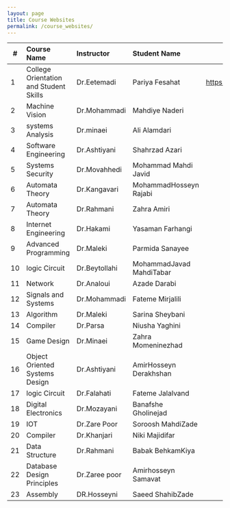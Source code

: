 ```yaml
---
layout: page
title: Course Websites
permalink: /course_websites/
---
```


| # |       Course Name                      |   Instructor    |   Student Name  | Website URL          |
|---|:---------------------------------------|:---------------|:----------------|---------------------:|
| 1 | College Orientation and Student Skills |   Dr.Eetemadi   | Pariya Fesahat    | https://sauleh.github.io/co98 |
| 2 |            Machine Vision              | Dr.Mohammadi    |Mahdiye Naderi           |                      |
| 3 |           systems Analysis             | Dr.minaei       |Ali Alamdari             |                      |
| 4 |         Software Engineering           | Dr.Ashtiyani    |Shahrzad Azari           |                      |
| 5 |           Systems Security             | Dr.Movahhedi    |Mohammad Mahdi Javid     |                      |
| 6 |           Automata Theory              | Dr.Kangavari    |MohammadHosseyn Rajabi   |                      |
| 7 |           Automata Theory              | Dr.Rahmani      |Zahra Amiri              |                      |
| 8 |         Internet Engineering           | Dr.Hakami       |Yasaman Farhangi         |                      |
| 9 |         Advanced Programming           | Dr.Maleki       |Parmida Sanayee          |                      |
|10 |            logic Circuit               | Dr.Beytollahi   |MohammadJavad MahdiTabar |                      |
|11 |                Network                 | Dr.Analoui      |Azade Darabi             |                      |
|12 |         Signals and Systems            | Dr.Mohammadi    |Fateme Mirjalili         |                      |
|13 |               Algorithm                | Dr.Maleki       |Sarina Sheybani          |                      |
|14 |               Compiler                 | Dr.Parsa        |Niusha Yaghini           |                      |
|15 |              Game Design               | Dr.Minaei       |Zahra Momeninezhad       |                      |
|16 |    Object Oriented Systems Design      | Dr.Ashtiyani    |AmirHosseyn Derakhshan   |                      |
|17 |           logic Circuit                | Dr.Falahati     |Fateme Jalalvand         |                      |
|18 |         Digital Electronics            | Dr.Mozayani     |Banafshe Gholinejad      |                      |
|19 |                IOT                     | Dr.Zare Poor    |Soroosh MahdiZade        |                      |
|20 |              Compiler                  | Dr.Khanjari     |Niki Majidifar           |                      |
|21 |          Data Structure                | Dr.Rahmani      |Babak BehkamKiya         |                      |
|22 |      Database Design Principles        | Dr.Zaree poor   |Amirhosseyn Samavat      |                      |
|23 |             Assembly                   | DR.Hosseyni     |Saeed ShahibZade         |                      |